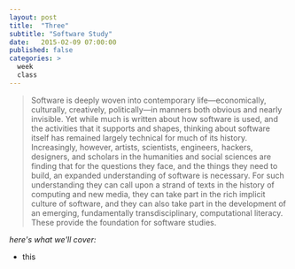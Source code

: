 ```yaml
---
layout: post
title:  "Three"
subtitle: "Software Study"
date:   2015-02-09 07:00:00
published: false
categories: >
  week
  class
---
```


> Software is deeply woven into contemporary life—economically, culturally,
creatively, politically—in manners both obvious and nearly invisible. Yet
while much is written about how software is used, and the activities that
it supports and shapes, thinking about software itself has remained largely
technical for much of its history. Increasingly, however, artists, scientists,
engineers, hackers, designers, and scholars in the humanities and social
sciences are finding that for the questions they face, and the things they
need to build, an expanded understanding of software is necessary. For
such understanding they can call upon a strand of texts in the history of
computing and new media, they can take part in the rich implicit culture of
software, and they can also take part in the development of an emerging,
fundamentally transdisciplinary, computational literacy. These provide the
foundation for software studies.

*here's what we'll cover:*

- this
